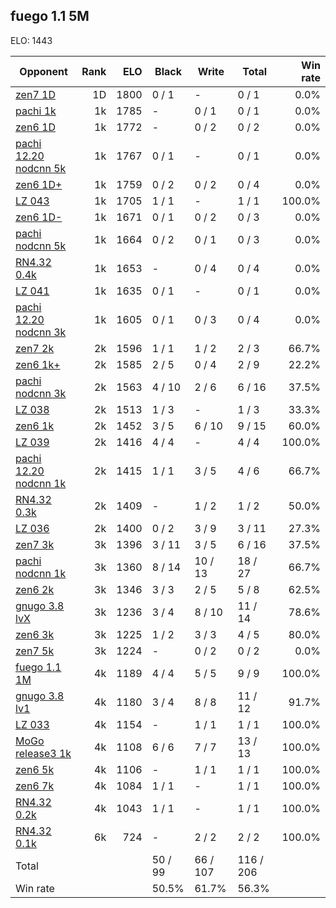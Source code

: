 ## fuego 1.1 5M ##

ELO: 1443

Opponent | Rank | ELO | Black | Write | Total | Win rate
---------|-----:|----:|-------|-------|-------|-------:
[zen7 1D](zen7%201D.md) | 1D | 1800 | 0 / 1 | - | 0 / 1 | 0.0%
[pachi 1k](pachi%201k.md) | 1k | 1785 | - | 0 / 1 | 0 / 1 | 0.0%
[zen6 1D](zen6%201D.md) | 1k | 1772 | - | 0 / 2 | 0 / 2 | 0.0%
[pachi 12.20 nodcnn 5k](pachi%2012.20%20nodcnn%205k.md) | 1k | 1767 | 0 / 1 | - | 0 / 1 | 0.0%
[zen6 1D+](zen6%201D+.md) | 1k | 1759 | 0 / 2 | 0 / 2 | 0 / 4 | 0.0%
[LZ 043](LZ%20043.md) | 1k | 1705 | 1 / 1 | - | 1 / 1 | 100.0%
[zen6 1D-](zen6%201D-.md) | 1k | 1671 | 0 / 1 | 0 / 2 | 0 / 3 | 0.0%
[pachi nodcnn 5k](pachi%20nodcnn%205k.md) | 1k | 1664 | 0 / 2 | 0 / 1 | 0 / 3 | 0.0%
[RN4.32 0.4k](RN4.32%200.4k.md) | 1k | 1653 | - | 0 / 4 | 0 / 4 | 0.0%
[LZ 041](LZ%20041.md) | 1k | 1635 | 0 / 1 | - | 0 / 1 | 0.0%
[pachi 12.20 nodcnn 3k](pachi%2012.20%20nodcnn%203k.md) | 1k | 1605 | 0 / 1 | 0 / 3 | 0 / 4 | 0.0%
[zen7 2k](zen7%202k.md) | 2k | 1596 | 1 / 1 | 1 / 2 | 2 / 3 | 66.7%
[zen6 1k+](zen6%201k+.md) | 2k | 1585 | 2 / 5 | 0 / 4 | 2 / 9 | 22.2%
[pachi nodcnn 3k](pachi%20nodcnn%203k.md) | 2k | 1563 | 4 / 10 | 2 / 6 | 6 / 16 | 37.5%
[LZ 038](LZ%20038.md) | 2k | 1513 | 1 / 3 | - | 1 / 3 | 33.3%
[zen6 1k](zen6%201k.md) | 2k | 1452 | 3 / 5 | 6 / 10 | 9 / 15 | 60.0%
[LZ 039](LZ%20039.md) | 2k | 1416 | 4 / 4 | - | 4 / 4 | 100.0%
[pachi 12.20 nodcnn 1k](pachi%2012.20%20nodcnn%201k.md) | 2k | 1415 | 1 / 1 | 3 / 5 | 4 / 6 | 66.7%
[RN4.32 0.3k](RN4.32%200.3k.md) | 2k | 1409 | - | 1 / 2 | 1 / 2 | 50.0%
[LZ 036](LZ%20036.md) | 2k | 1400 | 0 / 2 | 3 / 9 | 3 / 11 | 27.3%
[zen7 3k](zen7%203k.md) | 3k | 1396 | 3 / 11 | 3 / 5 | 6 / 16 | 37.5%
[pachi nodcnn 1k](pachi%20nodcnn%201k.md) | 3k | 1360 | 8 / 14 | 10 / 13 | 18 / 27 | 66.7%
[zen6 2k](zen6%202k.md) | 3k | 1346 | 3 / 3 | 2 / 5 | 5 / 8 | 62.5%
[gnugo 3.8 lvX](gnugo%203.8%20lvX.md) | 3k | 1236 | 3 / 4 | 8 / 10 | 11 / 14 | 78.6%
[zen6 3k](zen6%203k.md) | 3k | 1225 | 1 / 2 | 3 / 3 | 4 / 5 | 80.0%
[zen7 5k](zen7%205k.md) | 3k | 1224 | - | 0 / 2 | 0 / 2 | 0.0%
[fuego 1.1 1M](fuego%201.1%201M.md) | 4k | 1189 | 4 / 4 | 5 / 5 | 9 / 9 | 100.0%
[gnugo 3.8 lv1](gnugo%203.8%20lv1.md) | 4k | 1180 | 3 / 4 | 8 / 8 | 11 / 12 | 91.7%
[LZ 033](LZ%20033.md) | 4k | 1154 | - | 1 / 1 | 1 / 1 | 100.0%
[MoGo release3 1k](MoGo%20release3%201k.md) | 4k | 1108 | 6 / 6 | 7 / 7 | 13 / 13 | 100.0%
[zen6 5k](zen6%205k.md) | 4k | 1106 | - | 1 / 1 | 1 / 1 | 100.0%
[zen6 7k](zen6%207k.md) | 4k | 1084 | 1 / 1 | - | 1 / 1 | 100.0%
[RN4.32 0.2k](RN4.32%200.2k.md) | 4k | 1043 | 1 / 1 | - | 1 / 1 | 100.0%
[RN4.32 0.1k](RN4.32%200.1k.md) | 6k | 724 | - | 2 / 2 | 2 / 2 | 100.0%
Total | | | 50 / 99 | 66 / 107 | 116 / 206 | 
Win rate| | | 50.5% | 61.7% | 56.3% | 
